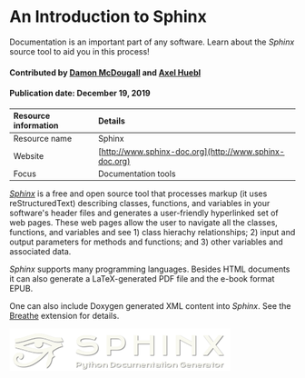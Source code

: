 # An Introduction to Sphinx
<!-- deck text start --> 
Documentation is an important part of any software. Learn about the *Sphinx* source tool to aid you in this process!
<!-- deck text end --> 

#### Contributed by [Damon McDougall](https://github.com/dmcdougall) and [Axel Huebl](https://github.com/ax3l)
#### Publication date: December 19, 2019

Resource information | Details 
:--- | :--- 
Resource name | Sphinx
Website  | [http://www.sphinx-doc.org](http://www.sphinx-doc.org) 
Focus | Documentation tools

*[Sphinx](http://www.sphinx-doc.org)* is a free and open source tool
that processes markup (it uses reStructuredText) describing classes, functions, and variables in your software's header files and generates a user-friendly hyperlinked set of web
pages.  These web pages allow the user to navigate all the classes, functions,
and variables and see 1) class hierachy relationships; 2) input and output
parameters for methods and functions; and 3) other variables and associated
data.

*Sphinx* supports many programming languages.
Besides HTML documents it can also generate a LaTeX-generated PDF file and
the e-book format EPUB.

One can also include Doxygen generated XML content into *Sphinx*.
See the
[Breathe](https://github.com/michaeljones/breathe/) extension for details.

<img src="../images/sphinxheader.png" class="logo">



<!---
Publish: yes
Categories: development
Topics: documentation
Tags: tool
Level: 2
Prerequisites: defaults
Aggregate: none
--->
